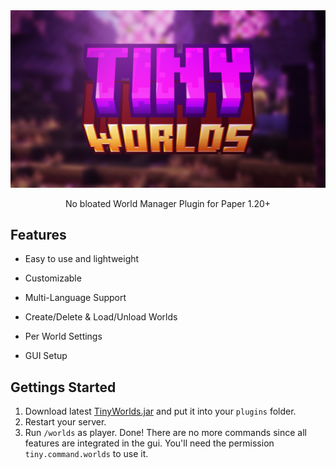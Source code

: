 <div align="center">
<div>
    <img src="https://raw.githubusercontent.com/teraprath/TinyWorlds/main/img/tinyworlds_banner.png">
    <p>No bloated World Manager Plugin for Paper 1.20+ <p>
</div>
</div>

## Features

- Easy to use and lightweight
- Customizable
- Multi-Language Support
- Create/Delete & Load/Unload Worlds
- Per World Settings

- GUI Setup

## Gettings Started
1. Download latest [TinyWorlds.jar](https://github.com/teraprath/TinyWorlds/releases/tag/1.0-SNAPSHOT) and put it into your `plugins` folder.
2. Restart your server.
3. Run `/worlds` as player. Done! There are no more commands since all features are integrated in the gui. You'll need the permission `tiny.command.worlds` to use it.

